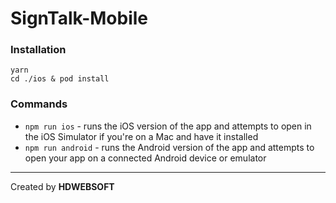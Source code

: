 # SignTalk-Mobile

### Installation
```shell
yarn
cd ./ios & pod install
```
### Commands
- `npm run ios` - runs the iOS version of the app and attempts to open in the iOS Simulator if you're on a Mac and have it installed
- `npm run android` - runs the Android version of the app and attempts to open your app on a connected Android device or emulator

---
Created by **HDWEBSOFT**